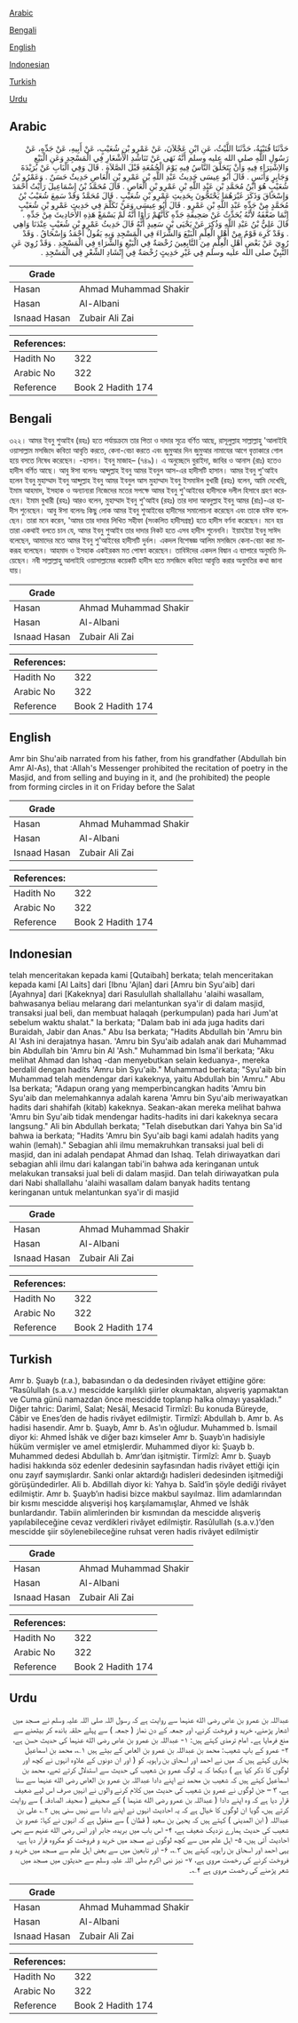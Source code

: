 [Arabic](#arabic)

[Bengali](#bengali)

[English](#english)

[Indonesian](#indonesian)

[Turkish](#turkish)

[Urdu](#urdu)

## Arabic


<div dir="rtl" lang="ar" style={{fontSize:'larger',backgroundColor:'#f8f9fa',padding:20}}>
حَدَّثَنَا قُتَيْبَةُ، حَدَّثَنَا اللَّيْثُ، عَنِ ابْنِ عَجْلاَنَ، عَنْ عَمْرِو بْنِ شُعَيْبٍ، عَنْ أَبِيهِ، عَنْ جَدِّهِ، عَنْ رَسُولِ اللَّهِ صلى الله عليه وسلم أَنَّهُ نَهَى عَنْ تَنَاشُدِ الأَشْعَارِ فِي الْمَسْجِدِ وَعَنِ الْبَيْعِ وَالاِشْتِرَاءِ فِيهِ وَأَنْ يَتَحَلَّقَ النَّاسُ فِيهِ يَوْمَ الْجُمُعَةِ قَبْلَ الصَّلاَةِ ‏.‏ قَالَ وَفِي الْبَابِ عَنْ بُرَيْدَةَ وَجَابِرٍ وَأَنَسٍ ‏.‏ قَالَ أَبُو عِيسَى حَدِيثُ عَبْدِ اللَّهِ بْنِ عَمْرِو بْنِ الْعَاصِ حَدِيثٌ حَسَنٌ ‏.‏ وَعَمْرُو بْنُ شُعَيْبٍ هُوَ ابْنُ مُحَمَّدِ بْنِ عَبْدِ اللَّهِ بْنِ عَمْرِو بْنِ الْعَاصِ ‏.‏ قَالَ مُحَمَّدُ بْنُ إِسْمَاعِيلَ رَأَيْتُ أَحْمَدَ وَإِسْحَاقَ وَذَكَرَ غَيْرَهُمَا يَحْتَجُّونَ بِحَدِيثِ عَمْرِو بْنِ شُعَيْبٍ ‏.‏ قَالَ مُحَمَّدٌ وَقَدْ سَمِعَ شُعَيْبُ بْنُ مُحَمَّدٍ مِنْ جَدِّهِ عَبْدِ اللَّهِ بْنِ عَمْرٍو ‏.‏ قَالَ أَبُو عِيسَى وَمَنْ تَكَلَّمَ فِي حَدِيثِ عَمْرِو بْنِ شُعَيْبٍ إِنَّمَا ضَعَّفَهُ لأَنَّهُ يُحَدِّثُ عَنْ صَحِيفَةِ جَدِّهِ كَأَنَّهُمْ رَأَوْا أَنَّهُ لَمْ يَسْمَعْ هَذِهِ الأَحَادِيثَ مِنْ جَدِّهِ ‏.‏ قَالَ عَلِيُّ بْنُ عَبْدِ اللَّهِ وَذُكِرَ عَنْ يَحْيَى بْنِ سَعِيدٍ أَنَّهُ قَالَ حَدِيثُ عَمْرِو بْنِ شُعَيْبٍ عِنْدَنَا وَاهِي ‏.‏ وَقَدْ كَرِهَ قَوْمٌ مِنْ أَهْلِ الْعِلْمِ الْبَيْعَ وَالشِّرَاءَ فِي الْمَسْجِدِ وَبِهِ يَقُولُ أَحْمَدُ وَإِسْحَاقُ ‏.‏ وَقَدْ رُوِيَ عَنْ بَعْضِ أَهْلِ الْعِلْمِ مِنَ التَّابِعِينَ رُخْصَةٌ فِي الْبَيْعِ وَالشِّرَاءِ فِي الْمَسْجِدِ ‏.‏ وَقَدْ رُوِيَ عَنِ النَّبِيِّ صلى الله عليه وسلم فِي غَيْرِ حَدِيثٍ رُخْصَةٌ فِي إِنْشَادِ الشِّعْرِ فِي الْمَسْجِدِ ‏.‏
</div>
<div style={{backgroundColor:'#f8f9fa',padding:20, marginBottom: 10}}><table> <thead> <tr> <th>Grade</th> <th></th> </tr> </thead> <tbody> <tr><td>Hasan</td><td>Ahmad Muhammad Shakir</td></tr><tr><td>Hasan</td><td>Al-Albani</td></tr><tr><td>Isnaad Hasan</td><td>Zubair Ali Zai</td></tr></tbody></table><table> <thead> <tr> <th>References:</th> <th></th> </tr> </thead> <tbody><tr><td>Hadith No</td><td>322</td></tr><tr><td>Arabic No</td><td>322</td></tr><tr><td>Reference</td><td>Book 2 Hadith 174</td></tr></tbody></table></div>

## Bengali


<div dir="ltr" lang="bn" style={{fontSize:'larger',backgroundColor:'#f8f9fa',padding:20}}>
৩২২। আমর ইবনু শুআইব (রহঃ) হতে পর্যায়ক্রমে তার পিতা ও দাদার সূত্রে বর্ণিত আছে, রাসূলুল্লাহ সাল্লাল্লাহু 'আলাইহি ওয়াসাল্লাম মসজিদে কবিতা আবৃতি করতে, কেনা-বেচা করতে এবং জুমুআর দিন জুমুআর নামাযের আগে বৃত্তাকারে গোল হয়ে বসতে নিষেধ করেছেন। -হাসান। ইবনু মাজাহ– (৭৪৯)। এ অনুচ্ছেদে বুরাইদা, জাবির ও আনাস (রাঃ) হতেও হাদীস বর্ণিত আছে। আবু ঈসা বলেনঃ আব্দুল্লাহ ইবনু আমর ইবনুল আস-এর হাদীসটি হাসান। আমর ইবনু শু'আইব হলেন ইবনু মুহাম্মাদ ইবনু আব্দুল্লাহ ইবনু আমর ইবনুল আস মুহাম্মাদ ইবনু ইসমাঈল বুখারী (রহঃ) বলেন, আমি দেখেছি, ইমাম আহমাদ, ইসহাক ও অন্যান্যরা নিজেদের মতের সপক্ষে আমর ইবনু শু'আইবের হাদীসকে দলীল হিসাবে গ্রহণ করেছেন। ইমাম বুখারী (রহঃ) আরও বলেন, মুহাম্মাদ ইবনু শু'আইব (রহঃ) তার দাদা আবদুল্লাহ ইবনু আমর (রাঃ)-এর হাদীস শুনেছেন। আবু ঈসা বলেনঃ কিছু লোক আমর ইবনু শুআইবের হাদীসের সমালোচনা করেছেন এবং তাকে যঈফ বলেছেন। তারা মনে করেন, 'আমর তার দাদার লিখিত সহীফা (সংকলিত হাদীসগ্রন্থ) হতে হাদীস বর্ণনা করেছেন। মনে হয় তারা একথাই বলতে চান যে, আমর ইবনু শুআইব তার দাদার নিকট হতে এসব হাদীস শুনেননি। ইয়াহইয়া ইবনু সাঈদ বলেছেন, আমাদের মতে আমর ইবনু শু'আইবের হাদীসটি দুর্বল। একদল বিশেষজ্ঞ আলিম মসজিদে কেনা-বেচা করা মাকরূহ বলেছেন। আহমাদ ও ইসহাক একইরকম মত পোষণ করেছেন। তাবিঈদের একদল বিদ্বান এ ব্যাপারে অনুমতি দিয়েছেন। নবী সাল্লাল্লাহু আলাইহি ওয়াসাল্লামের কয়েকটি হাদীস হতে মসজিদে কবিতা আবৃত্তি করার অনুমতির কথা জানা যায়।
</div>
<div style={{backgroundColor:'#f8f9fa',padding:20, marginBottom: 10}}><table> <thead> <tr> <th>Grade</th> <th></th> </tr> </thead> <tbody> <tr><td>Hasan</td><td>Ahmad Muhammad Shakir</td></tr><tr><td>Hasan</td><td>Al-Albani</td></tr><tr><td>Isnaad Hasan</td><td>Zubair Ali Zai</td></tr></tbody></table><table> <thead> <tr> <th>References:</th> <th></th> </tr> </thead> <tbody><tr><td>Hadith No</td><td>322</td></tr><tr><td>Arabic No</td><td>322</td></tr><tr><td>Reference</td><td>Book 2 Hadith 174</td></tr></tbody></table></div>

## English


<div dir="ltr" lang="en" style={{fontSize:'larger',backgroundColor:'#f8f9fa',padding:20}}>
Amr bin Shu'aib narrated from his father, from his grandfather (Abdullah bin Amr Al-As), that :Allah's Messenger prohibited the recitation of poetry in the Masjid, and from selling and buying in it, and (he prohibited) the people from forming circles in it on Friday before the Salat
</div>
<div style={{backgroundColor:'#f8f9fa',padding:20, marginBottom: 10}}><table> <thead> <tr> <th>Grade</th> <th></th> </tr> </thead> <tbody> <tr><td>Hasan</td><td>Ahmad Muhammad Shakir</td></tr><tr><td>Hasan</td><td>Al-Albani</td></tr><tr><td>Isnaad Hasan</td><td>Zubair Ali Zai</td></tr></tbody></table><table> <thead> <tr> <th>References:</th> <th></th> </tr> </thead> <tbody><tr><td>Hadith No</td><td>322</td></tr><tr><td>Arabic No</td><td>322</td></tr><tr><td>Reference</td><td>Book 2 Hadith 174</td></tr></tbody></table></div>

## Indonesian


<div dir="ltr" lang="id" style={{fontSize:'larger',backgroundColor:'#f8f9fa',padding:20}}>
telah menceritakan kepada kami [Qutaibah] berkata; telah menceritakan kepada kami [Al Laits] dari [Ibnu 'Ajlan] dari [Amru bin Syu'aib] dari [Ayahnya] dari [Kakeknya] dari Rasulullah shallallahu 'alaihi wasallam, bahwasanya beliau melarang dari melantunkan sya'ir di dalam masjid, transaksi jual beli, dan membuat halaqah (perkumpulan) pada hari Jum'at sebelum waktu shalat." Ia berkata; "Dalam bab ini ada juga hadits dari Buraidah, Jabir dan Anas." Abu Isa berkata; "Hadits Abdullah bin 'Amru bin Al 'Ash ini derajatnya hasan. 'Amru bin Syu'aib adalah anak dari Muhammad bin Abdullah bin 'Amru bin Al 'Ash." Muhammad bin Isma'il berkata; "Aku melihat Ahmad dan Ishaq -dan menyebutkan selain keduanya-, mereka berdalil dengan hadits 'Amru bin Syu'aib." Muhammad berkata; "Syu'aib bin Muhammad telah mendengar dari kakeknya, yaitu Abdullah bin 'Amru." Abu Isa berkata; "Adapun orang yang memperbincangkan hadits 'Amru bin Syu'aib dan melemahkannya adalah karena 'Amru bin Syu'aib meriwayatkan hadits dari shahifah (kitab) kakeknya. Seakan-akan mereka melihat bahwa 'Amru bin Syu'aib tidak mendengar hadits-hadits ini dari kakeknya secara langsung." Ali bin Abdullah berkata; "Telah disebutkan dari Yahya bin Sa'id bahwa ia berkata; "Hadits 'Amru bin Syu'aib bagi kami adalah hadits yang wahin (lemah)." Sebagian ahli ilmu memakruhkan transaksi jual beli di masjid, dan ini adalah pendapat Ahmad dan Ishaq. Telah diriwayatkan dari sebagian ahli ilmu dari kalangan tabi'in bahwa ada keringanan untuk melakukan transaksi jual beli di dalam masjid. Dan telah diriwayatkan pula dari Nabi shallallahu 'alaihi wasallam dalam banyak hadits tentang keringanan untuk melantunkan sya'ir di masjid
</div>
<div style={{backgroundColor:'#f8f9fa',padding:20, marginBottom: 10}}><table> <thead> <tr> <th>Grade</th> <th></th> </tr> </thead> <tbody> <tr><td>Hasan</td><td>Ahmad Muhammad Shakir</td></tr><tr><td>Hasan</td><td>Al-Albani</td></tr><tr><td>Isnaad Hasan</td><td>Zubair Ali Zai</td></tr></tbody></table><table> <thead> <tr> <th>References:</th> <th></th> </tr> </thead> <tbody><tr><td>Hadith No</td><td>322</td></tr><tr><td>Arabic No</td><td>322</td></tr><tr><td>Reference</td><td>Book 2 Hadith 174</td></tr></tbody></table></div>

## Turkish


<div dir="ltr" lang="tr" style={{fontSize:'larger',backgroundColor:'#f8f9fa',padding:20}}>
Amr b. Şuayb (r.a.), babasından o da dedesinden rivâyet ettiğine göre: “Rasûlullah (s.a.v.) mescidde karşılıklı şiirler okumaktan, alışveriş yapmaktan ve Cuma günü namazdan önce mescidde toplanıp halka olmayı yasakladı.” Diğer tahric: Darimî, Salat; Nesâî, Mesacid Tirmîzî: Bu konuda Büreyde, Câbir ve Enes’den de hadis rivâyet edilmiştir. Tirmîzî: Abdullah b. Amr b. As hadisi hasendir. Amr b. Şuayb, Amr b. As’ın oğludur. Muhammed b. İsmail diyor ki: Ahmed İshâk ve diğer bazı kimseler Amr b. Şuayb’ın hadisiyle hüküm vermişler ve amel etmişlerdir. Muhammed diyor ki: Şuayb b. Muhammed dedesi Abdullah b. Amr’dan işitmiştir. Tirmîzî: Amr b. Şuayb hadisi hakkında söz edenler dedesinin sayfasından hadis rivâyet ettiği için onu zayıf saymışlardır. Sanki onlar aktardığı hadisleri dedesinden işitmediği görüşündedirler. Ali b. Abdillah diyor ki: Yahya b. Saîd’in şöyle dediği rivâyet edilmiştir. Amr b. Şuayb’ın hadisi bizce makbul sayılmaz. İlim adamlarından bir kısmı mescidde alışverişi hoş karşılamamışlar, Ahmed ve İshâk bunlardandır. Tabiin alimlerinden bir kısmından da mescidde alışveriş yapılabileceğine cevaz verdikleri rivâyet edilmiştir. Rasûlullah (s.a.v.)’den mescidde şiir söylenebileceğine ruhsat veren hadis rivâyet edilmiştir
</div>
<div style={{backgroundColor:'#f8f9fa',padding:20, marginBottom: 10}}><table> <thead> <tr> <th>Grade</th> <th></th> </tr> </thead> <tbody> <tr><td>Hasan</td><td>Ahmad Muhammad Shakir</td></tr><tr><td>Hasan</td><td>Al-Albani</td></tr><tr><td>Isnaad Hasan</td><td>Zubair Ali Zai</td></tr></tbody></table><table> <thead> <tr> <th>References:</th> <th></th> </tr> </thead> <tbody><tr><td>Hadith No</td><td>322</td></tr><tr><td>Arabic No</td><td>322</td></tr><tr><td>Reference</td><td>Book 2 Hadith 174</td></tr></tbody></table></div>

## Urdu


<div dir="rtl" lang="ur" style={{fontSize:'larger',backgroundColor:'#f8f9fa',padding:20}}>
عبداللہ بن عمرو بن عاص رضی الله عنہما سے روایت ہے کہ رسول اللہ صلی اللہ علیہ وسلم نے مسجد میں اشعار پڑھنے، خرید و فروخت کرنے، اور جمعہ کے دن نماز ( جمعہ ) سے پہلے حلقہ باندھ کر بیٹھنے سے منع فرمایا ہے۔ امام ترمذی کہتے ہیں: ۱- عبداللہ بن عمرو بن عاص رضی الله عنہما کی حدیث حسن ہے، ۲- عمرو کے باپ شعیب: محمد بن عبداللہ بن عمرو بن العاص کے بیٹے ہیں ۱؎، محمد بن اسماعیل بخاری کہتے ہیں کہ میں نے احمد اور اسحاق بن راہویہ کو ( اور ان دونوں کے علاوہ انہوں نے کچھ اور لوگوں کا ذکر کیا ہے ) دیکھا کہ یہ لوگ عمرو بن شعیب کی حدیث سے استدلال کرتے تھے، محمد بن اسماعیل کہتے ہیں کہ شعیب بن محمد نے اپنے دادا عبداللہ بن عمرو بن العاص رضی الله عنہما سے سنا ہے، ۳ – جن لوگوں نے عمرو بن شعیب کی حدیث میں کلام کرنے والوں نے انہیں صرف اس لیے ضعیف قرار دیا ہے کہ وہ اپنے دادا ( عبداللہ بن عمرو رضی الله عنہما ) کے صحیفے ( صحیفہ الصادقہ ) سے روایت کرتے ہیں، گویا ان لوگوں کا خیال ہے کہ یہ احادیث انہوں نے اپنے دادا سے نہیں سنی ہیں ۲؎ علی بن عبداللہ ( ابن المدینی ) کہتے ہیں کہ یحییٰ بن سعید ( قطان ) سے منقول ہے کہ انہوں نے کہا: عمرو بن شعیب کی حدیث ہمارے نزدیک ضعیف ہے، ۴- اس باب میں بریدہ، جابر اور انس رضی الله عنہم سے بھی احادیث آئی ہیں، ۵- اہل علم میں سے کچھ لوگوں نے مسجد میں خرید و فروخت کو مکروہ قرار دیا ہے، یہی احمد اور اسحاق بن راہویہ کہتے ہیں ۳؎، ۶- اور تابعین میں سے بعض اہل علم سے مسجد میں خرید و فروخت کرنے کی رخصت مروی ہے، ۷- نیز نبی اکرم صلی اللہ علیہ وسلم سے حدیثوں میں مسجد میں شعر پڑھنے کی رخصت مروی ہے ۴؎۔
</div>
<div style={{backgroundColor:'#f8f9fa',padding:20, marginBottom: 10}}><table> <thead> <tr> <th>Grade</th> <th></th> </tr> </thead> <tbody> <tr><td>Hasan</td><td>Ahmad Muhammad Shakir</td></tr><tr><td>Hasan</td><td>Al-Albani</td></tr><tr><td>Isnaad Hasan</td><td>Zubair Ali Zai</td></tr></tbody></table><table> <thead> <tr> <th>References:</th> <th></th> </tr> </thead> <tbody><tr><td>Hadith No</td><td>322</td></tr><tr><td>Arabic No</td><td>322</td></tr><tr><td>Reference</td><td>Book 2 Hadith 174</td></tr></tbody></table></div>